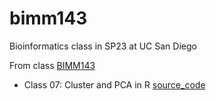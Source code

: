 # bimm143

Bioinformatics class in SP23 at UC San Diego


From class [BIMM143](https://bioboot.github.io/bimm143_S23/)


- Class 07: Cluster and PCA in R [source_code](https://github.com/AKKK53/bimm143/blob/main/class07/Cluster%20and%20PCA.qmd)
